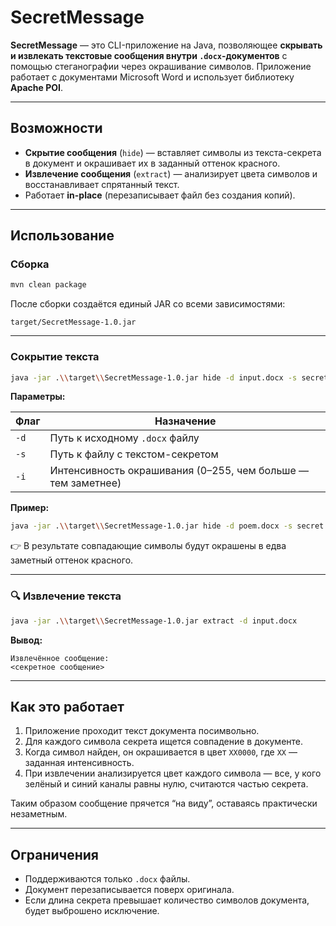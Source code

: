 # SecretMessage

**SecretMessage** — это CLI-приложение на Java, позволяющее **скрывать и извлекать текстовые сообщения внутри `.docx`-документов** с помощью стеганографии через окрашивание символов.
Приложение работает с документами Microsoft Word и использует библиотеку **Apache POI**.

---

## Возможности

* **Скрытие сообщения** (`hide`) — вставляет символы из текста-секрета в документ и окрашивает их в заданный оттенок красного.
* **Извлечение сообщения** (`extract`) — анализирует цвета символов и восстанавливает спрятанный текст.
* Работает **in-place** (перезаписывает файл без создания копий).

---

## Использование

### Сборка

```bash
mvn clean package
```

После сборки создаётся единый JAR со всеми зависимостями:

```
target/SecretMessage-1.0.jar
```

---

### Сокрытие текста

```bash
java -jar .\\target\\SecretMessage-1.0.jar hide -d input.docx -s secret.txt -i 80
```

**Параметры:**

| Флаг | Назначение                                                   |
| ---- | ------------------------------------------------------------ |
| `-d` | Путь к исходному `.docx` файлу                               |
| `-s` | Путь к файлу с текстом-секретом                              |
| `-i` | Интенсивность окрашивания (0–255, чем больше — тем заметнее) |

**Пример:**

```bash
java -jar .\\target\\SecretMessage-1.0.jar hide -d poem.docx -s secret.txt -i 50
```

👉 В результате совпадающие символы будут окрашены в едва заметный оттенок красного.

---

### 🔍 Извлечение текста

```bash
java -jar .\\target\\SecretMessage-1.0.jar extract -d input.docx
```

**Вывод:**

```
Извлечённое сообщение:
<секретное сообщение>
```

---

## Как это работает

1. Приложение проходит текст документа посимвольно.
2. Для каждого символа секрета ищется совпадение в документе.
3. Когда символ найден, он окрашивается в цвет `XX0000`, где `XX` — заданная интенсивность.
4. При извлечении анализируется цвет каждого символа — все, у кого зелёный и синий каналы равны нулю, считаются частью секрета.

Таким образом сообщение прячется “на виду”, оставаясь практически незаметным.

---

## Ограничения

- Поддерживаются только `.docx` файлы.
- Документ перезаписывается поверх оригинала.
- Если длина секрета превышает количество символов документа, будет выброшено исключение.